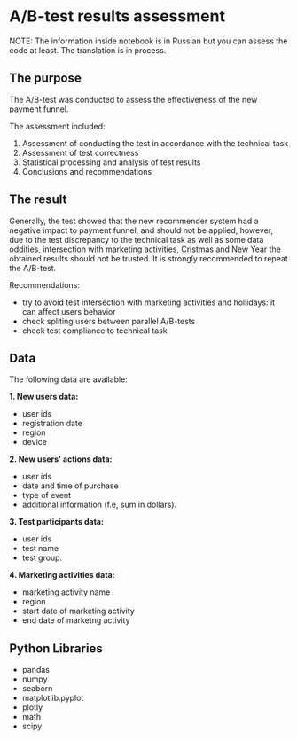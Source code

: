 # A/B-test results assessment

NOTE: The information inside notebook is in Russian but you can assess the code at least. The translation is in process.

## The purpose

The A/B-test was conducted to assess the effectiveness of the new payment funnel. 

The assessment included:

1. Assessment of conducting the test in accordance with the technical task
2. Assessment of test correctness 
3. Statistical processing and analysis of test results
4. Conclusions and recommendations

## The result

Generally, the test showed that the new recommender system had a negative impact to payment funnel, and should not be applied, however, due to the test discrepancy to the technical task as well as some data oddities, intersection with marketing activities, Cristmas and New Year the obtained results should not be trusted. It is strongly recommended to repeat the A/B-test.

Recommendations:

- try to avoid test intersection with marketing activities and hollidays: it can affect users behavior
- check spliting users between parallel A/B-tests
- check test compliance to technical task

## Data

The following data are available:

**1. New users data:**

- user ids
- registration date
- region
- device

**2. New users' actions data:**

- user ids
- date and time of purchase
- type of event
- additional information (f.e, sum in dollars).

**3. Test participants data:**

- user ids
- test name
- test group.

**4. Marketing activities data:**

- marketing activity name
- region
- start date of marketing activity
- end date of marketng activity

## Python Libraries

- pandas
- numpy
- seaborn
- matplotlib.pyplot
- plotly
- math
- scipy
